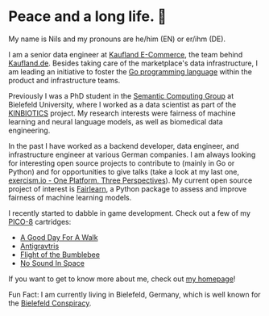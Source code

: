 # Peace and a long life. 🖖

My name is Nils and my pronouns are he/him (EN) or er/ihm (DE).

I am a senior data engineer at [Kaufland E-Commerce](https://kaufland-ecommerce.com), the team behind [Kaufland.de](http://kaufland.de). Besides taking care of the marketplace's data infrastructure, I am leading an initiative to foster the [Go programming language](http://go.dev) within the product and infrastructure teams.

Previously I was a PhD student in the [Semantic Computing Group](http://www.sc.cit-ec.uni-bielefeld.de/index.php?id=29&L=0) at Bielefeld University, where I worked as a data scientist as part of the [KINBIOTICS](https://kinbiotics.de) project. My research interests were fairness of machine learning and neural language models, as well as biomedical data engineering.

In the past I have worked as a backend developer, data engineer, and infrastructure engineer at various German companies. I am always looking for interesting open source projects to contribute to (mainly in Go or Python) and for opportunities to give talks (take a look at my last one, [exercism.io - One Platform, Three Perspectives](https://youtu.be/FKXRU_KL9Io)). My current open source project of interest is [Fairlearn](https://github.com/fairlearn/fairlearn), a Python package to assess and improve fairness of machine learning models.

I recently started to dabble in game development. Check out a few of my [PICO-8](https://www.lexaloffle.com/pico-8.php) cartridges:

- [A Good Day For A Walk](https://shimst3r.xyz/walk/)
- [Antigravtris](https://shimst3r.xyz/antigravtris)
- [Flight of the Bumblebee](http://shimst3r.xyz/flight-of-the-shuttlebee/)
- [No Sound In Space](http://shimst3r.itch.io/no-sound-in-space)

If you want to get to know more about me, check out [my homepage](https://shimst3r.xyz)!

Fun Fact: I am currently living in Bielefeld, Germany, which is well known for the [Bielefeld Conspiracy](https://en.wikipedia.org/wiki/Bielefeld_Conspiracy).

